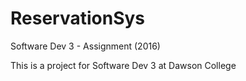 # ReservationSys
Software Dev 3 - Assignment (2016)

This is a project for Software Dev 3 at Dawson College
